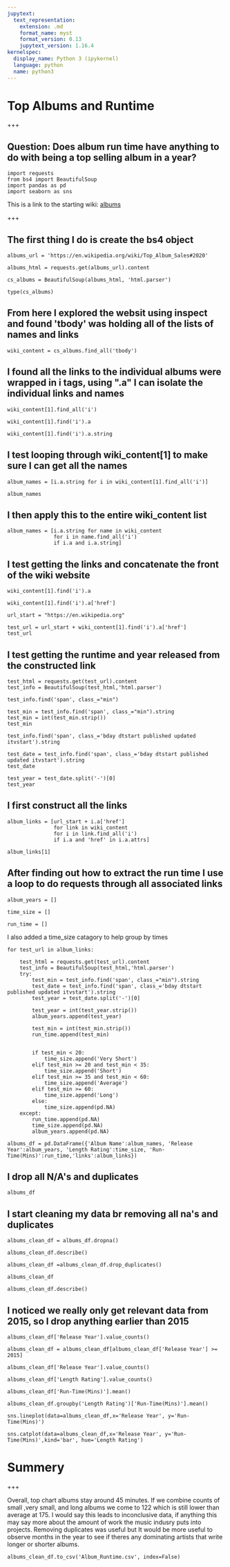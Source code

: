 ```yaml
---
jupytext:
  text_representation:
    extension: .md
    format_name: myst
    format_version: 0.13
    jupytext_version: 1.16.4
kernelspec:
  display_name: Python 3 (ipykernel)
  language: python
  name: python3
---
```


# Top Albums and Runtime

+++

## Question: Does album run time have anything to do with being a top selling album in a year?

```{code-cell} ipython3
import requests
from bs4 import BeautifulSoup
import pandas as pd
import seaborn as sns
```

This is a link to the starting wiki:
[albums](https://en.wikipedia.org/wiki/Top_Album_Sales#2024)

+++

## The first thing I do is create the bs4 object 

```{code-cell} ipython3
albums_url = 'https://en.wikipedia.org/wiki/Top_Album_Sales#2020'
```

```{code-cell} ipython3
albums_html = requests.get(albums_url).content
```

```{code-cell} ipython3
cs_albums = BeautifulSoup(albums_html, 'html.parser')
```

```{code-cell} ipython3
type(cs_albums)
```

## From here I explored the websit using inspect and found 'tbody' was holding all of the lists of names and links

```{code-cell} ipython3
wiki_content = cs_albums.find_all('tbody')
```

## I found all the links to the individual albums were wrapped in i tags, using ".a" I can isolate the individual links and names

```{code-cell} ipython3
wiki_content[1].find_all('i')
```

```{code-cell} ipython3
wiki_content[1].find('i').a
```

```{code-cell} ipython3
wiki_content[1].find('i').a.string
```

## I test looping through wiki_content[1] to make sure I can get all the names

```{code-cell} ipython3
album_names = [i.a.string for i in wiki_content[1].find_all('i')]
```

```{code-cell} ipython3
album_names
```

## I then apply this to the entire wiki_content list

```{code-cell} ipython3
album_names = [i.a.string for name in wiki_content 
               for i in name.find_all('i') 
               if i.a and i.a.string]
```

## I test getting the links and concatenate the front of the wiki website

```{code-cell} ipython3
wiki_content[1].find('i').a
```

```{code-cell} ipython3
wiki_content[1].find('i').a['href']
```

```{code-cell} ipython3
url_start = "https://en.wikipedia.org"
```

```{code-cell} ipython3
test_url = url_start + wiki_content[1].find('i').a['href']
test_url
```

## I test getting the runtime and year released from the constructed link

```{code-cell} ipython3
test_html = requests.get(test_url).content
test_info = BeautifulSoup(test_html,'html.parser')
```

```{code-cell} ipython3
test_info.find('span', class_="min")
```

```{code-cell} ipython3
test_min = test_info.find('span', class_="min").string
test_min = int(test_min.strip())
test_min
```

```{code-cell} ipython3
test_info.find('span', class_='bday dtstart published updated itvstart').string
```

```{code-cell} ipython3
test_date = test_info.find('span', class_='bday dtstart published updated itvstart').string
test_date
```

```{code-cell} ipython3
test_year = test_date.split('-')[0]
test_year
```

## I first construct all the links

```{code-cell} ipython3
album_links = [url_start + i.a['href'] 
               for link in wiki_content 
               for i in link.find_all('i') 
               if i.a and 'href' in i.a.attrs]
```

```{code-cell} ipython3
album_links[1]
```

## After finding out how to extract the run time I use a loop to do requests through all associated links

```{code-cell} ipython3
album_years = []
```

```{code-cell} ipython3
time_size = []
```

```{code-cell} ipython3
run_time = []
```

I also added a time_size catagory to help group by times

```{code-cell} ipython3
for test_url in album_links:
    
    test_html = requests.get(test_url).content
    test_info = BeautifulSoup(test_html,'html.parser')
    try: 
        test_min = test_info.find('span', class_="min").string
        test_date = test_info.find('span', class_='bday dtstart published updated itvstart').string
        test_year = test_date.split('-')[0]
        
        test_year = int(test_year.strip())
        album_years.append(test_year)
        
        test_min = int(test_min.strip())
        run_time.append(test_min)
        
        
        if test_min < 20:
            time_size.append('Very Short')
        elif test_min >= 20 and test_min < 35:
            time_size.append('Short')
        elif test_min >= 35 and test_min < 60:
            time_size.append('Average')
        elif test_min >= 60:
            time_size.append('Long')
        else:
            time_size.append(pd.NA)
    except:
        run_time.append(pd.NA)
        time_size.append(pd.NA)
        album_years.append(pd.NA)
```

```{code-cell} ipython3
albums_df = pd.DataFrame({'Album Name':album_names, 'Release Year':album_years, 'Length Rating':time_size, 'Run-Time(Mins)':run_time,'links':album_links})
```

## I drop all N/A's and duplicates

```{code-cell} ipython3
albums_df
```

## I start cleaning my data br removing all na's and duplicates

```{code-cell} ipython3
albums_clean_df = albums_df.dropna()
```

```{code-cell} ipython3
albums_clean_df.describe()
```

```{code-cell} ipython3
albums_clean_df =albums_clean_df.drop_duplicates()
```

```{code-cell} ipython3
albums_clean_df
```

```{code-cell} ipython3
albums_clean_df.describe()
```

## I noticed we really only get relevant data from 2015, so I drop anything earlier than 2015

```{code-cell} ipython3
albums_clean_df['Release Year'].value_counts()
```

```{code-cell} ipython3
albums_clean_df = albums_clean_df[albums_clean_df['Release Year'] >= 2015]
```

```{code-cell} ipython3
albums_clean_df['Release Year'].value_counts()
```

```{code-cell} ipython3
albums_clean_df['Length Rating'].value_counts()
```

```{code-cell} ipython3
albums_clean_df['Run-Time(Mins)'].mean()
```

```{code-cell} ipython3
albums_clean_df.groupby('Length Rating')['Run-Time(Mins)'].mean()
```

```{code-cell} ipython3
sns.lineplot(data=albums_clean_df,x='Release Year', y='Run-Time(Mins)')
```

```{code-cell} ipython3
sns.catplot(data=albums_clean_df,x='Release Year', y='Run-Time(Mins)',kind='bar', hue='Length Rating')
```

# Summery

+++

Overall, top chart albums stay around 45 minutes.  If we combine counts of small ,very small, and long albums we come to 122 which is still lower than average at 175.  I would say this leads to inconclusive data, if anything this may say more about the amount of work the music indusry puts into projects. Removing duplicates was useful but It would be more useful to observe months in the year to see if theres any dominating artists that write longer or shorter albums.

```{code-cell} ipython3
albums_clean_df.to_csv('Album_Runtime.csv', index=False)
```

```{code-cell} ipython3

```
